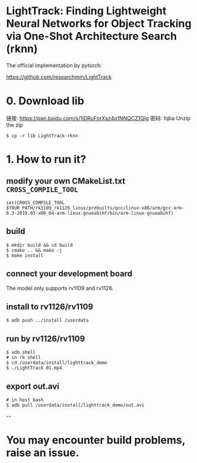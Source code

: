 # LightTrack: Finding Lightweight Neural Networks for Object Tracking via One-Shot Architecture Search (rknn)

The official implementation by pytorch:

https://github.com/researchmm/LightTrack


# 0. Download lib
链接: https://pan.baidu.com/s/1iDRuForXsz4p1NNQCZ1QIg  密码: fqba
Unzip the zip
```
$ cp -r lib LightTrack-rknn
```

# 1. How to run it?

## modify your own CMakeList.txt `CROSS_COMPILE_TOOL`
```
set(CROSS_COMPILE_TOOL $YOUR_PATH/rk1109_rk1126_linux/prebuilts/gcc/linux-x86/arm/gcc-arm-8.3-2019.03-x86_64-arm-linux-gnueabihf/bin/arm-linux-gnueabihf)
```

## build
```
$ mkdir build && cd build
$ cmake .. && make -j
$ make install
```

## connect your development board
The model only supports rv1109 and rv1126.

## install to rv1126/rv1109
```
$ adb push ../install /userdata
```

## run by rv1126/rv1109
```
$ adb shell
# in rk shell
$ cd /userdata/install/lighttrack_demo
$ ./LightTrack 01.mp4
```

## export out.avi
```
# in host bash
$ adb pull /userdata/install/lighttrack_demo/out.avi
```

--

# You may encounter build problems, raise an issue.





